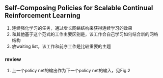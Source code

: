 ## Self-Composing Policies for Scalable Continual Reinforcement Learning
1. 连续强化学习的任务，通过增长网络结构来获得连续学习的效果
2. 和其他基于这个范式的工作主要区别是，该工作会自己学习如何结合新的网络结构
3. 放waiting list，该工作和前序工作是比较重要的主题 


### review
1. 上一个policy net的输出作为下一个policy net的输入，见Fig.2